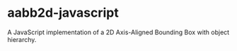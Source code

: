 # aabb2d-javascript
A JavaScript implementation of a 2D Axis-Aligned Bounding Box with object hierarchy.
